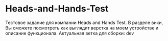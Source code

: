 # Heads-and-Hands-Test
Тестовое задание для компании Heads and Hands Test.
В разделе вики, Вы сможете посмотреть как выглядит верстка на моем устройстве и описание функционала.
Актуальная ветка для сборки: dev
   
